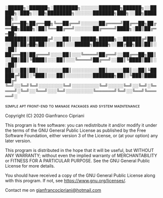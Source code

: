 
░█████╗░██████╗░████████╗░░░░░░███████╗██████╗░░█████╗░███╗░░██╗████████╗░░░░░░███████╗███╗░░██╗██████╗░
██╔══██╗██╔══██╗╚══██╔══╝░░░░░░██╔════╝██╔══██╗██╔══██╗████╗░██║╚══██╔══╝░░░░░░██╔════╝████╗░██║██╔══██╗
███████║██████╔╝░░░██║░░░█████╗█████╗░░██████╔╝██║░░██║██╔██╗██║░░░██║░░░█████╗█████╗░░██╔██╗██║██║░░██║
██╔══██║██╔═══╝░░░░██║░░░╚════╝██╔══╝░░██╔══██╗██║░░██║██║╚████║░░░██║░░░╚════╝██╔══╝░░██║╚████║██║░░██║
██║░░██║██║░░░░░░░░██║░░░░░░░░░██║░░░░░██║░░██║╚█████╔╝██║░╚███║░░░██║░░░░░░░░░███████╗██║░╚███║██████╔╝
╚═╝░░╚═╝╚═╝░░░░░░░░╚═╝░░░░░░░░░╚═╝░░░░░╚═╝░░╚═╝░╚════╝░╚═╝░░╚══╝░░░╚═╝░░░░░░░░░╚══════╝╚═╝░░╚══╝╚═════╝░

sɪᴍᴘʟᴇ ᴀᴘᴛ ғʀᴏɴᴛ-ᴇɴᴅ ᴛᴏ ᴍᴀɴᴀɢᴇ ᴘᴀᴄᴋᴀɢᴇs ᴀɴᴅ sʏsᴛᴇᴍ ᴍᴀɪɴᴛᴇɴᴀɴᴄᴇ


Copyright (C) 2020  Gianfranco Cipriani

This program is free software: you can redistribute it and/or modify
it under the terms of the GNU General Public License as published by
the Free Software Foundation, either version 3 of the License, or
(at your option) any later version.

This program is distributed in the hope that it will be useful,
but WITHOUT ANY WARRANTY; without even the implied warranty of
MERCHANTABILITY or FITNESS FOR A PARTICULAR PURPOSE.  See the
GNU General Public License for more details.

You should have received a copy of the GNU General Public License
along with this program.  If not, see <https://www.gnu.org/licenses/>.

Contact me on <gianfrancocipriani@hotmail.com>
